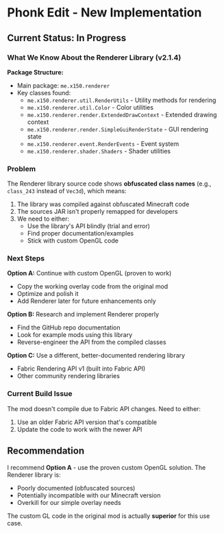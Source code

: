 # Phonk Edit - New Implementation

## Current Status: **In Progress**

### What We Know About the Renderer Library (v2.1.4)

**Package Structure:**
- Main package: `me.x150.renderer`
- Key classes found:
  - `me.x150.renderer.util.RenderUtils` - Utility methods for rendering
  - `me.x150.renderer.util.Color` - Color utilities
  - `me.x150.renderer.render.ExtendedDrawContext` - Extended drawing context
  - `me.x150.renderer.render.SimpleGuiRenderState` - GUI rendering state
  - `me.x150.renderer.event.RenderEvents` - Event system
  - `me.x150.renderer.shader.Shaders` - Shader utilities

### Problem

The Renderer library source code shows **obfuscated class names** (e.g., `class_243` instead of `Vec3d`), which means:
1. The library was compiled against obfuscated Minecraft code
2. The sources JAR isn't properly remapped for developers
3. We need to either:
   - Use the library's API blindly (trial and error)
   - Find proper documentation/examples
   - Stick with custom OpenGL code

### Next Steps

**Option A:** Continue with custom OpenGL (proven to work)
- Copy the working overlay code from the original mod
- Optimize and polish it
- Add Renderer later for future enhancements only

**Option B:** Research and implement Renderer properly
- Find the GitHub repo documentation
- Look for example mods using this library
- Reverse-engineer the API from the compiled classes

**Option C:** Use a different, better-documented rendering library
- Fabric Rendering API v1 (built into Fabric API)
- Other community rendering libraries

### Current Build Issue

The mod doesn't compile due to Fabric API changes. Need to either:
1. Use an older Fabric API version that's compatible
2. Update the code to work with the newer API

## Recommendation

I recommend **Option A** - use the proven custom OpenGL solution. The Renderer library is:
- Poorly documented (obfuscated sources)
- Potentially incompatible with our Minecraft version
- Overkill for our simple overlay needs

The custom GL code in the original mod is actually **superior** for this use case.
